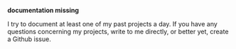 **documentation missing**

I try to document at least one of my past projects a day. If you have any questions concerning my projects, write to me directly, or better yet, create a Github issue.
